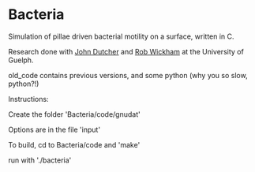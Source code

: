 Bacteria
========

Simulation of pillae driven bacterial motility on a surface, written in C.

Research done with [John Dutcher](http://www.physics.uoguelph.ca/dutcherlab/dutcher.shtml) and [Rob Wickham](http://www.physics.uoguelph.ca/~rwickham/research/) at the University of Guelph.

old_code contains previous versions, and some python (why you so slow, python?!)


Instructions:

Create the folder 'Bacteria/code/gnudat'

Options are in the file 'input'

To build, cd to Bacteria/code and 'make'

run with './bacteria'
